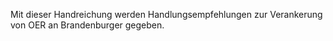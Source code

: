 Mit dieser Handreichung werden Handlungsempfehlungen zur Verankerung von OER an Brandenburger gegeben.